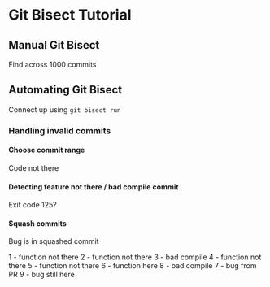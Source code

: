 # Git Bisect Tutorial

## Manual Git Bisect

Find across 1000 commits

## Automating Git Bisect

Connect up using `git bisect run`

### Handling invalid commits

#### Choose commit range

Code not there

#### Detecting feature not there / bad compile commit

Exit code 125?

#### Squash commits

Bug is in squashed commit


1 - function not there
2 - function not there
3 - bad compile
4 - function not there
5 - function not there
6 - function here
8 - bad compile
7 - bug from PR
9 - bug still here
